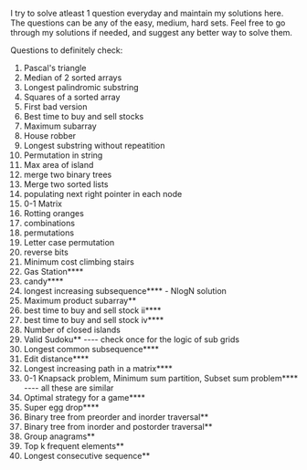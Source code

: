 I try to solve atleast 1 question everyday and maintain my solutions here. The questions can be any of the easy, medium, hard sets.
Feel free to go through my solutions if needed, and suggest any better way to solve them.

Questions to definitely check:
1. Pascal's triangle
2. Median of 2 sorted arrays
3. Longest palindromic substring
4. Squares of a sorted array
5. First bad version
6. Best time to buy and sell stocks
7. Maximum subarray
8. House robber
9. Longest substring without repeatition
10. Permutation in string
11. Max area of island
12. merge two binary trees
13. Merge two sorted lists
14. populating next right pointer in each node
15. 0-1 Matrix
16. Rotting oranges
17. combinations
18. permutations
19. Letter case permutation
20. reverse bits
21. Minimum cost climbing stairs
22. Gas Station****
23. candy****
24. longest increasing subsequence**** - NlogN solution
25. Maximum product subarray**
26. best time to buy and sell stock ii****
27. best time to buy and sell stock iv****
28. Number of closed islands
29. Valid Sudoku** ---- check once for the logic of sub grids
30. Longest common subsequence****
31. Edit distance****
32. Longest increasing path in a matrix****
33. 0-1 Knapsack problem, Minimum sum partition, Subset sum problem**** ---- all these are similar
34. Optimal strategy for a game****
35. Super egg drop****
36. Binary tree from preorder and inorder traversal**
37. Binary tree from inorder and postorder traversal**
38. Group anagrams**
39. Top k frequent elements**
40. Longest consecutive sequence**
